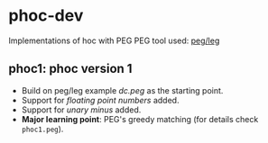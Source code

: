 phoc-dev
========

Implementations of hoc with PEG
PEG tool used: [peg/leg](https://github.com/gpakosz/peg)

phoc1: phoc version 1
---------------------

+ Build on peg/leg example *dc.peg* as the starting point.
+ Support for *floating point numbers* added.
+ Support for *unary minus* added.
+ **Major learning point**: PEG's greedy matching (for details check `phoc1.peg`).
